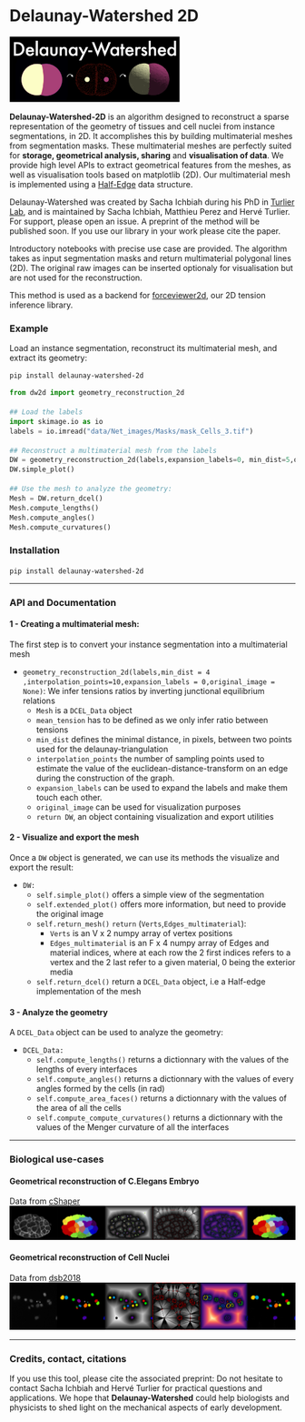 # Delaunay-Watershed 2D

<img src="Figures_readme/Figure_logo_white_arrow.png" alt="drawing" width="300"/>


**Delaunay-Watershed-2D** is an algorithm designed to reconstruct a sparse representation of the geometry of tissues and cell nuclei from instance segmentations, in 2D. It accomplishes this by building multimaterial meshes from segmentation masks. These multimaterial meshes are perfectly suited for **storage, geometrical analysis, sharing** and **visualisation of data**. We provide high level APIs to extract geometrical features from the meshes, as well as visualisation tools based on matplotlib (2D).
Our multimaterial mesh is implemented using a [Half-Edge](https://en.wikipedia.org/wiki/Doubly_connected_edge_list) data structure.


Delaunay-Watershed was created by Sacha Ichbiah during his PhD in [Turlier Lab](https://www.turlierlab.com), and is maintained by Sacha Ichbiah, Matthieu Perez and Hervé Turlier. For support, please open an issue.
A preprint of the method will be published soon. If you use our library in your work please cite the paper. 

Introductory notebooks with precise use case are provided.
The algorithm takes as input segmentation masks and return multimaterial polygonal lines (2D).
The original raw images can be inserted optionaly for visualisation but are not used for the reconstruction.

This method is used as a backend for [forceviewer2d](https://www.todo), our 2D tension inference library.


### Example 

Load an instance segmentation, reconstruct its multimaterial mesh, and extract its geometry:

```shell
pip install delaunay-watershed-2d

```

```py
from dw2d import geometry_reconstruction_2d

## Load the labels
import skimage.io as io
labels = io.imread("data/Net_images/Masks/mask_Cells_3.tif")

## Reconstruct a multimaterial mesh from the labels
DW = geometry_reconstruction_2d(labels,expansion_labels=0, min_dist=5,original_image=img)
DW.simple_plot()

## Use the mesh to analyze the geometry:
Mesh = DW.return_dcel()
Mesh.compute_lengths()
Mesh.compute_angles()
Mesh.compute_curvatures()

```

### Installation

`pip install delaunay-watershed-2d`

---

### API and Documentation

#### 1 - Creating a multimaterial mesh:
The first step is to convert your instance segmentation into a multimaterial mesh

- `geometry_reconstruction_2d(labels,min_dist = 4 ,interpolation_points=10,expansion_labels = 0,original_image = None)`: 
We infer tensions ratios by inverting junctional equilibrium relations
    - `Mesh` is a `DCEL_Data` object
    - `mean_tension` has to be defined as we only infer ratio between tensions
    - `min_dist` defines the minimal distance, in pixels, between two points used for the delaunay-triangulation
    - `interpolation_points` the number of sampling points used to estimate the value of the euclidean-distance-transform on an edge during the construction of the graph.
    - `expansion_labels` can be used to expand the labels and make them touch each other.
    - `original_image` can be used for visualization purposes
    - `return DW`, an object containing visualization and export utilities

#### 2 - Visualize and export the mesh

Once a `DW` object is generated, we can use its methods the visualize and export the result: 
- `DW:`
    - `self.simple_plot()` offers a simple view of the segmentation
    - `self.extended_plot()` offers more information, but need to provide the original image
    - `self.return_mesh()` `return` (`Verts`,`Edges_multimaterial`): 
        - `Verts` is an V x 2 numpy array of vertex positions
        - `Edges_multimaterial` is an F x 4 numpy array of Edges and material indices, where at each row the 2 first indices refers to a vertex and the 2 last refer to a given material, 0 being the exterior media
    - `self.return_dcel()` return a `DCEL_Data` object, i.e a Half-edge implementation of the mesh

#### 3 - Analyze the geometry

A `DCEL_Data` object can be used to analyze the geometry:

- `DCEL_Data:`
    - `self.compute_lengths()` returns a dictionnary with the values of the lengths of every interfaces
    - `self.compute_angles()` returns a dictionnary with the values of every angles formed by the cells (in rad)
    - `self.compute_area_faces()` returns a dictionnary with the values of the area of all the cells
    - `self.compute_compute_curvatures()` returns a dictionnary with the values of the Menger curvature of all the interfaces

---
### Biological use-cases
#### Geometrical reconstruction of C.Elegans Embryo
Data from [cShaper](cao13jf.github.io/cshaperpage/)
![](Figures_readme/DW_2d_celegans.png "Title")

#### Geometrical reconstruction of Cell Nuclei
Data from [dsb2018](https://www.kaggle.com/c/data-science-bowl-2018)
![](Figures_readme/DW_2d_nucleus.png "Title")

---


### Credits, contact, citations
If you use this tool, please cite the associated preprint: 
Do not hesitate to contact Sacha Ichbiah and Hervé Turlier for practical questions and applications. 
We hope that **Delaunay-Watershed** could help biologists and physicists to shed light on the mechanical aspects of early development.





